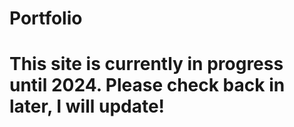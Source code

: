 # Portfolio
This site is currently in progress until 2024. Please check back in later, I will update!
=======================================================